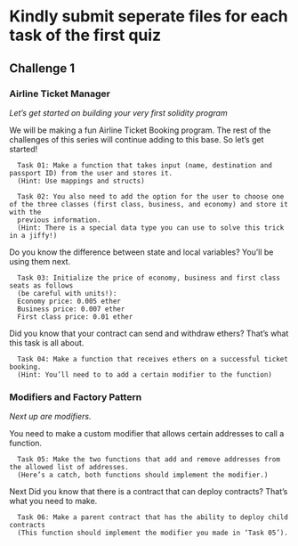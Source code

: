 # Kindly submit seperate files for each task of the first quiz

## Challenge 1

### Airline Ticket Manager
_Let’s get started on building your very first solidity program_

We will be making a fun Airline Ticket Booking program. The rest of the challenges of this series will continue adding to this base. So let’s get started!
```
  Task 01: Make a function that takes input (name, destination and passport ID) from the user and stores it. 
  (Hint: Use mappings and structs)
```

```  
  Task 02: You also need to add the option for the user to choose one of the three classes (first class, business, and economy) and store it with the
  previous information.  
  (Hint: There is a special data type you can use to solve this trick in a jiffy!)
```

  Do you know the difference between state and local variables? You’ll be using them next. 
```
  Task 03: Initialize the price of economy, business and first class seats as follows 
  (be careful with units!):
  Economy price: 0.005 ether
  Business price: 0.007 ether
  First class price: 0.01 ether
```

  Did you know that your contract can send and withdraw ethers? That’s what this task is all about. 
```
  Task 04: Make a function that receives ethers on a successful ticket booking. 
  (Hint: You’ll need to to add a certain modifier to the function)
```

### Modifiers and Factory Pattern
_Next up are modifiers._

  You need to make a custom modifier that allows certain addresses to call a function. 
```
  Task 05: Make the two functions that add and remove addresses from the allowed list of addresses. 
  (Here’s a catch, both functions should implement the modifier.)
```

  Next Did you know that there is a contract that can deploy contracts? That’s what you need to make.
```
  Task 06: Make a parent contract that has the ability to deploy child contracts 
  (This function should implement the modifier you made in ‘Task 05’).
```

